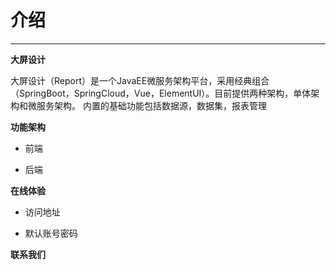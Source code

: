 # 介绍
---

**大屏设计**

大屏设计（Report）是一个JavaEE微服务架构平台，采用经典组合（SpringBoot，SpringCloud，Vue，ElementUI）。目前提供两种架构，单体架构和微服务架构。
内置的基础功能包括数据源，数据集，报表管理

**功能架构**
- 前端


- 后端


**在线体验**
- 访问地址

- 默认账号密码


**联系我们**



